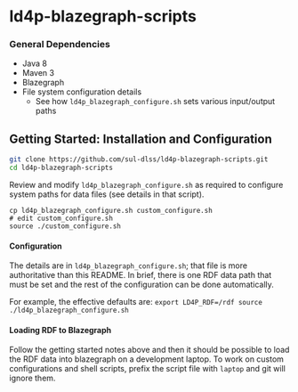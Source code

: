 # ld4p-blazegraph-scripts

### General Dependencies

- Java 8
- Maven 3
- Blazegraph
- File system configuration details
    - See how `ld4p_blazegraph_configure.sh` sets various input/output paths

## Getting Started: Installation and Configuration

```sh
git clone https://github.com/sul-dlss/ld4p-blazegraph-scripts.git
cd ld4p-blazegraph-scripts
```

Review and modify `ld4p_blazegraph_configure.sh` as required to configure
system paths for data files (see details in that script).
```
cp ld4p_blazegraph_configure.sh custom_configure.sh
# edit custom_configure.sh
source ./custom_configure.sh
```

#### Configuration

The details are in `ld4p_blazegraph_configure.sh`; that file is more
authoritative than this README.  In brief, there is one RDF data path that must
be set and the rest of the configuration can be done automatically.

For example, the effective defaults are:
    ```
    export LD4P_RDF=/rdf
    source ./ld4p_blazegraph_configure.sh
    ```

#### Loading RDF to Blazegraph

Follow the getting started notes above and then it should be possible to load
the RDF data into blazegraph on a development laptop.  To work on custom
configurations and shell scripts, prefix the script file with `laptop` and git
will ignore them.

